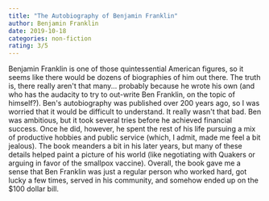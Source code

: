 ```yaml
---
title: "The Autobiography of Benjamin Franklin"
author: Benjamin Franklin
date: 2019-10-18
categories: non-fiction
rating: 3/5
---
```


Benjamin Franklin is one of those quintessential American figures, so it seems like there would be dozens of biographies of him out there. The truth is, there really aren't that many... probably because he wrote his own (and who has the audacity to try to out-write Ben Franklin, on the topic of himself?). Ben's autobiography was published over 200 years ago, so I was worried that it would be difficult to understand. It really wasn't that bad. Ben was ambitious, but it took several tries before he achieved financial success. Once he did, however, he spent the rest of his life pursuing a mix of productive hobbies and public service (which, I admit, made me feel a bit jealous). The book meanders a bit in his later years, but many of these details helped paint a picture of his world (like negotiating with Quakers or arguing in favor of the smallpox vaccine). Overall, the book gave me a sense that Ben Franklin was just a regular person who worked hard, got lucky a few times, served in his community, and somehow ended up on the $100 dollar bill.
